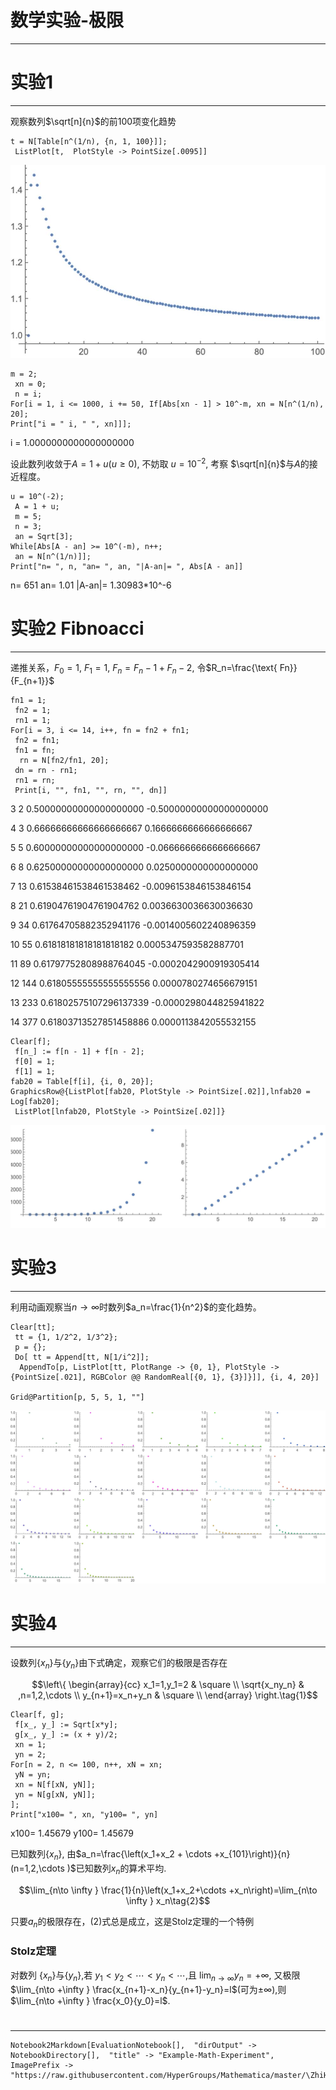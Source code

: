 # 数学实验-极限
---


# 实验1
---


观察数列$\sqrt[n]{n}$的前$100$项变化趋势

    t = N[Table[n^(1/n), {n, 1, 100}]];
     ListPlot[t,  PlotStyle -> PointSize[.0095]]

![OutputCell](Example-Math-Experiment/resource/Example-Math-Experiment_5.jpg)

    m = 2;
     xn = 0;
     n = i;
    For[i = 1, i <= 1000, i += 50, If[Abs[xn - 1] > 10^-m, xn = N[n^(1/n), 20];
    Print["i = " i, " ", xn]]];
    

i =  1.0000000000000000000

设此数列收敛于$A=1+u(u\geq 0)$, 不妨取 $u=10^{-2}$, 考察 $\sqrt[n]{n}$与$A$的接近程度。

    u = 10^(-2);
     A = 1 + u;
     m = 5;
     n = 3;
     an = Sqrt[3];
    While[Abs[A - an] >= 10^(-m), n++;
     an = N[n^(1/n)]];
    Print["n= ", n, "an= ", an, "|A-an|= ", Abs[A - an]]

   n= 651   an= 1.01    |A-an|= 1.30983*10^-6

# 实验2 Fibnoacci
---


递推关系，$F_0=1$, $F_1=1$, $F_n=F_n-1+F_n-2$, 令$R_n=\frac{\text{ Fn}}{F_{n+1}}$

    fn1 = 1;
     fn2 = 1;
     rn1 = 1;
    For[i = 3, i <= 14, i++, fn = fn2 + fn1;
     fn2 = fn1;
     fn1 = fn;
      rn = N[fn2/fn1, 20];
     dn = rn - rn1;
     rn1 = rn;
     Print[i, "", fn1, "", rn, "", dn]]

3    2     0.50000000000000000000      -0.50000000000000000000

4    3     0.66666666666666666667      0.1666666666666666667

5    5     0.60000000000000000000      -0.0666666666666666667

6    8     0.62500000000000000000      0.0250000000000000000

7    13     0.61538461538461538462      -0.0096153846153846154

8    21     0.61904761904761904762      0.0036630036630036630

9    34     0.61764705882352941176      -0.0014005602240896359

10    55     0.61818181818181818182      0.0005347593582887701

11    89     0.61797752808988764045      -0.0002042900919305414

12    144     0.61805555555555555556      0.0000780274656679151

13    233     0.61802575107296137339      -0.0000298044825941822

14    377     0.61803713527851458886      0.0000113842055532155

    Clear[f];
     f[n_] := f[n - 1] + f[n - 2];
     f[0] = 1;
     f[1] = 1;
    fab20 = Table[f[i], {i, 0, 20}];
    GraphicsRow@{ListPlot[fab20, PlotStyle -> PointSize[.02]],lnfab20 = Log[fab20];
     ListPlot[lnfab20, PlotStyle -> PointSize[.02]]}

![OutputCell](Example-Math-Experiment/resource/Example-Math-Experiment_27.jpg)

# 实验3
---


利用动画观察当$n\to \infty$时数列$a_n=\frac{1}{n^2}$的变化趋势。

    Clear[tt];
     tt = {1, 1/2^2, 1/3^2};
     p = {};
     Do[ tt = Append[tt, N[1/i^2]];
      AppendTo[p, ListPlot[tt, PlotRange -> {0, 1}, PlotStyle -> {PointSize[.021], RGBColor @@ RandomReal[{0, 1}, {3}]}]], {i, 4, 20}]

    Grid@Partition[p, 5, 5, 1, ""]

![OutputCell](Example-Math-Experiment/resource/Example-Math-Experiment_32.jpg)

# 实验4
---


设数列$\left\{x_n\right\}$与$\left\{y_n\right\}$由下式确定，观察它们的极限是否存在

$$\left\{
\begin{array}{cc}
 x_1=1,y_1=2 & \square  \\
 \sqrt{x_ny_n} & ,n=1,2,\cdots  \\
 y_{n+1}=x_n+y_n & \square  \\
\end{array}
\right.\tag{1}$$

    Clear[f, g];
     f[x_, y_] := Sqrt[x*y];
     g[x_, y_] := (x + y)/2;
     xn = 1;
     yn = 2;
    For[n = 2, n <= 100, n++, xN = xn;
     yN = yn;
     xn = N[f[xN, yN]];
     yn = N[g[xN, yN]];
    ];
    Print["x100= ", xn, "y100= ", yn]

x100= 1.45679    y100= 1.45679

已知数列$\left\{x_n\right\}$, 由$a_n=\frac{\left(x_1+x_2 + \cdots  +x_{101}\right)}{n}(n=1,2,\cdots )$已知数列$x_n$的算术平均.

$$\lim_{n\to \infty } \frac{1}{n}\left(x_1+x_2+\cdots +x_n\right)=\lim_{n\to \infty } x_n\tag{2}$$

只要$a_n$的极限存在，(2)式总是成立，这是Stolz定理的一个特例

### Stolz定理


对数列 $\left\{x_n\right\}$与$\left\{y_n\right\}$,若 $y_1<y_2<\cdots <y_n<\cdots ,$且 $\lim_{n\to \infty } y_n=+\infty$, 又极限
$\lim_{n\to +\infty } \frac{x_{n+1}-x_n}{y_{n+1}-y_n}=l$(可为$\pm \infty$),则$\lim_{n\to +\infty } \frac{x_0}{y_0}=l$.

# 
---


    Notebook2Markdown[EvaluationNotebook[],  "dirOutput" -> NotebookDirectory[],  "title" -> "Example-Math-Experiment",  ImagePrefix -> "https://raw.githubusercontent.com/HyperGroups/Mathematica/master/\ZhiHu/PlayingMathematica/MathExperiment"]